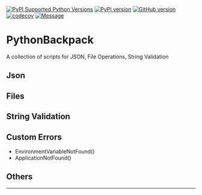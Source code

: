 [![PyPI Supported Python Versions](https://img.shields.io/pypi/pyversions/python-backpack.svg?style=flat-square&logo=appveyor)](https://pypi.python.org/pypi/python-backpack/)
[![PyPI version](https://badge.fury.io/py/python-backpack.svg?style=flat-square&logo=appveyor)](https://badge.fury.io/py/python-backpack)
[![GitHub version](https://badge.fury.io/gh/MaxRocamora%python-backpack.svg?style=flat-square&logo=appveyor)](https://badge.fury.io/gh/MaxRocamora/python-backpack)
[![codecov](https://codecov.io/gh/MaxRocamora/python-backpack/branch/main/graph/badge.svg??style=flat-square&logo=appveyor)](https://codecov.io/gh/MaxRocamora/python-backpack)
[![Message](https://img.shields.io/badge/python--backpack-python-blue?style=flat-square&logo=appveyor)](https://github.com/MaxRocamora/python-backpack)


# PythonBackpack
A collection of scripts for JSON, File Operations, String Validation

## Json

## Files

## String Validation

## Custom Errors

+ EnvironmentVariableNotFound()
+ ApplicationNotFound()

## Others

---
